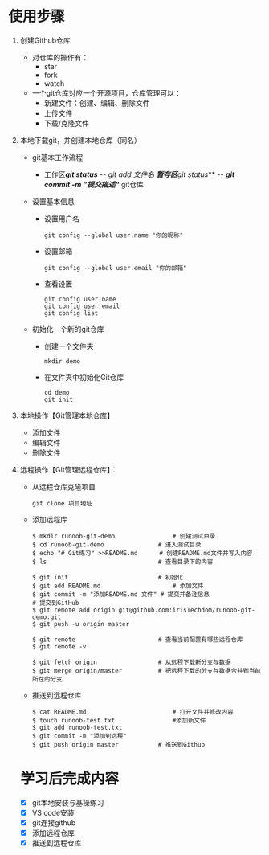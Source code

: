 # 使用步骤

1. 创建Github仓库

   * 对仓库的操作有：
     * star
     * fork
     * watch
   * 一个git仓库对应一个开源项目，仓库管理可以：
     * 新建文件：创建、编辑、删除文件
     * 上传文件
     * 下载/克隆文件

2. 本地下载git，并创建本地仓库（同名）

   * git基本工作流程

     * 工作区***git status*** -- ***git add 文件名* **暂存区***git status*** -- ***git commit -m ”提交描述“*** git仓库

   * 设置基本信息

     * 设置用户名

       ```git config --global user.name "你的昵称"```

     * 设置邮箱

       ```git config --global user.email "你的邮箱"```

     * 查看设置

       ```
       git config user.name
       git config user.email
       git config list
       ```

   * 初始化一个新的git仓库

     * 创建一个文件夹

       ```mkdir demo```

     * 在文件夹中初始化Git仓库

       ```
       cd demo
       git init
       ```

       

3. 本地操作【Git管理本地仓库】

   * 添加文件
   * 编辑文件
   * 删除文件

   

4. 远程操作【Git管理远程仓库】：

   * 从远程仓库克隆项目

     ```
     git clone 项目地址
     ```

   * 添加远程库

     ```
     $ mkdir runoob-git-demo				# 创建测试目录
     $ cd runoob-git-demo				# 进入测试目录
     $ echo "# Git练习" >>README.md	   # 创建README.md文件并写入内容
     $ ls								# 查看目录下的内容
     
     $ git init							# 初始化
     $ git add README.md					# 添加文件
     $ git commit -m "添加README.md 文件" # 提交并备注信息
     # 提交到GitHub
     $ git remote add origin git@github.com:irisTechdom/runoob-git-demo.git   
     $ git push -u origin master
     
     $ git remote						# 查看当前配置有哪些远程仓库
     $ git remote -v
     
     $ git fetch origin					# 从远程下载新分支与数据
     $ git merge origin/master			# 把远程下载的分支与数据合并到当前所在的分支
     ```

     

   * 推送到远程仓库

     ```
     $ cat README.md						# 打开文件并修改内容
     $ touch runoob-test.txt				#添加新文件
     $ git add runoob-test.txt
     $ git commit -m "添加到远程"
     $ git push origin master			# 推送到Github
     ```

     

   # 学习后完成内容

   * [x] git本地安装与基操练习
   * [x] VS code安装
   * [x] git连接github
   * [x] 添加远程仓库
   * [x] 推送到远程仓库